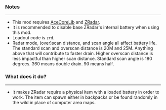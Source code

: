### Notes
---
- This mod requires [AceCoreLib](https://github.com/HDest-Community/AceCoreLib) and [ZRadar](https://gitlab.com/accensi/zradar).
- It is recommended to disable base ZRadar's internal battery when using this mod.
- Loadout code is `zrd`.
- Radar mode, (over)scan distance, and scan angle all affect battery life. The standard scan and overscan distance is 20M and 25M. Anything above that will contribute to faster drain. Higher overscan distance is less impactful than higher scan distance. Standard scan angle is 180 degrees. 360 means double drain. 90 means half.

### What does it do?
---
- It makes ZRadar require a physical item with a loaded battery in order to work. The item can spawn either in backpacks or be found randomly in the wild in place of computer area maps.
